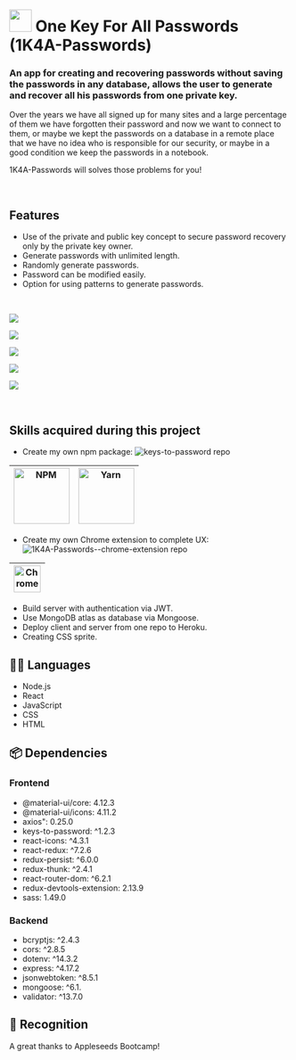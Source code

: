 # <img src="https://i.ibb.co/YPsD1Yt/title-logo.png" width="40"> One Key For All Passwords (1K4A-Passwords)

### An app for creating and recovering passwords without saving the passwords in any database, allows the user to generate and recover all his passwords from one private key.

Over the years we have all signed up for many sites and a large percentage of them we have forgotten their password and now we want to connect to them, or maybe we kept the passwords on a database in a remote place that we have no idea who is responsible for our security, or maybe in a good condition we keep the passwords in a notebook. 

1K4A-Passwords will solves those problems for you! 

<br>

## Features

* Use of the private and public key concept to secure password recovery only by the private key owner.
* Generate passwords with unlimited length.
* Randomly generate passwords.
* Password can be modified easily.
* Option for using patterns to generate passwords.

<br>

![](https://i.ibb.co/0fgvGJH/Screenshot-from-2022-02-08-12-17-22.png)

![](https://i.ibb.co/4tpDwF9/Screenshot-from-2022-02-08-12-18-01.png)

![](https://i.ibb.co/YNfPnjD/Screenshot-from-2022-02-08-12-43-28.png)

![](https://i.ibb.co/rwd3Rzq/Screenshot-from-2022-02-08-12-18-09.png)

![](https://i.ibb.co/QjYMpPF/Screenshot-from-2022-02-08-12-18-21.png)

<br>

## Skills acquired during this project 

- Create my own npm package: ![keys-to-password repo](https://github.com/DanielShamir93/keys-to-password-npm-package)

[<img src="https://i.ibb.co/LPfBxgW/NPM.png" alt="NPM" width="100">](https://www.npmjs.com/package/keys-to-password) | [<img src="https://i.ibb.co/ZKNx1W9/Yarn.png" alt="Yarn" width="100">](https://yarnpkg.com/package/keys-to-password) |
--- | --- |

- Create my own Chrome extension to complete UX: ![1K4A-Passwords--chrome-extension repo](https://github.com/DanielShamir93/1K4A-Password--chrome-extension)

<img src="https://i.ibb.co/6rk85xy/Chrome.png" alt="Chrome" width="48" height="48"> |
--- |

- Build server with authentication via JWT.
- Use MongoDB atlas as database via Mongoose.
- Deploy client and server from one repo to Heroku.
- Creating CSS sprite.

## :technologist: Languages

- Node.js
- React
- JavaScript
- CSS
- HTML

## :package: Dependencies

### Frontend

- @material-ui/core: 4.12.3
- @material-ui/icons: 4.11.2
- axios": 0.25.0
- keys-to-password: ^1.2.3
- react-icons: ^4.3.1
- react-redux: ^7.2.6
- redux-persist: ^6.0.0
- redux-thunk: ^2.4.1
- react-router-dom: ^6.2.1
- redux-devtools-extension: 2.13.9
- sass: 1.49.0

### Backend

- bcryptjs: ^2.4.3
- cors: ^2.8.5
- dotenv: ^14.3.2
- express: ^4.17.2
- jsonwebtoken: ^8.5.1
- mongoose: ^6.1.
- validator: ^13.7.0

## :beers: Recognition 

A great thanks to Appleseeds Bootcamp!
